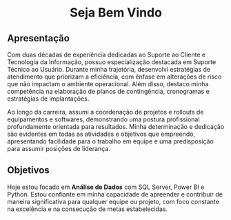 <h1 align="center"> Seja Bem Vindo </h1>

## Apresentação

  Com duas décadas de experiência dedicadas ao Suporte ao Cliente e Tecnologia da Informação, possuo especialização destacada em Suporte Técnico ao Usuário.
Durante minha trajetória, desenvolvi estratégias de atendimento que priorizam a eficiência, com ênfase em alterações de risco que não impactam o ambiente operacional. Além disso, destaco minha competência na elaboração de planos de contingência, cronogramas e estratégias de implantações.

  Ao longo da carreira, assumi a coordenação de projetos e rollouts de equipamentos e softwares, demonstrando uma postura profissional profundamente orientada para resultados. Minha determinação e dedicação são evidentes em todas as atividades e objetivos que empreendo, apresentando facilidade para o trabalho em equipe e uma predisposição para assumir posições de liderança.

## Objetivos

  Hoje estou focado em <strong>Análise de Dados</strong> com SQL Server, Power BI e Python.  Estou confiante em minha capacidade de apreender e contribuir de maneira significativa para qualquer equipe ou projeto, com foco constante na excelência e na consecução de metas estabelecidas.

<!--<h2 align="center"> Databases </h2>
<p align="center">
  <a href="https://skillicons.dev">
    <img src="https://skillicons.dev/icons?i=git,kubernetes,docker,vim" />
  </a>
</p>

## Databases

![MicrosoftSQLServer](https://img.shields.io/badge/Microsoft%20SQL%20Server-CC2927?style=for-the-badge&logo=microsoft%20sql%20server&logoColor=white)
![MySQL](https://img.shields.io/badge/mysql-%2300f.svg?style=for-the-badge&logo=mysql&logoColor=white)
![Postgres](https://img.shields.io/badge/postgres-%23316192.svg?style=for-the-badge&logo=postgresql&logoColor=white)


<h2 align="center"> Outros </h2>
<p align="center">
  <a href="https://skillicons.dev">
    <img src="https://skillicons.dev/icons?i=git,kubernetes,docker,vim" />
  </a>
</p>


## Linguagem
![Python](https://img.shields.io/badge/python-3670A0?style=for-the-badge&logo=python&logoColor=ffdd54)




<!--
**amjota/amjota** is a ✨ _special_ ✨ repository because its `README.md` (this file) appears on your GitHub profile.

Here are some ideas to get you started:

- 🔭 I’m currently working on ...
- 🌱 I’m currently learning ...
- 👯 I’m looking to collaborate on ...
- 🤔 I’m looking for help with ...
- 💬 Ask me about ...
- 📫 How to reach me: ...
- 😄 Pronouns: ...
- ⚡ Fun fact: ...
-->




<!--## Repositórios importantes
[![Readme Card](https://github-readme-stats.vercel.app/api/pin/?username=amjota&repo=amjota/SQLQuery&theme=radical)](https://github.com/anuraghazra/github-readme-stats)

![Anurag's GitHub stats](https://github-readme-stats.vercel.app/api?username=amjota&show_icons=true&theme=radical) ![Top Langs](https://github-readme-stats.vercel.app/api/top-langs/?username=amjota&layout=compact&theme=radical)-->


